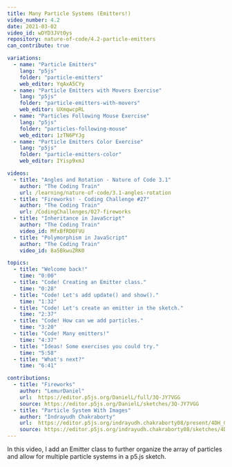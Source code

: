 ```yaml
---
title: Many Particle Systems (Emitters!)
video_number: 4.2
date: 2021-03-02
video_id: wDYD3JVtOys
repository: nature-of-code/4.2-particle-emitters
can_contribute: true

variations:
  - name: "Particle Emitters"
    lang: "p5js"
    folder: "particle-emitters"
    web_editor: YqAxA5CYy
  - name: "Particle Emitters with Movers Exercise"
    lang: "p5js"
    folder: "particle-emitters-with-movers"
    web_editor: UXmqwcpRL
  - name: "Particles Following Mouse Exercise"
    lang: "p5js"
    folder: "particles-following-mouse"
    web_editor: 1zTN6PYJg
  - name: "Particle Emitters Color Exercise"
    lang: "p5js"
    folder: "particle-emitters-color"
    web_editor: IYisp9xmJ

videos:
  - title: "Angles and Rotation - Nature of Code 3.1"
    author: "The Coding Train"
    url: /learning/nature-of-code/3.1-angles-rotation
  - title: "Fireworks! - Coding Challenge #27"
    author: "The Coding Train"
    url: /CodingChallenges/027-fireworks
  - title: "Inheritance in JavaScript"
    author: "The Coding Train"
    video_id: MfxBfRD0FVU
  - title: "Polymorphism in JavaScript"
    author: "The Coding Train"
    video_id: 8a5BkwuZRK0

topics:
  - title: "Welcome back!"
    time: "0:00"
  - title: "Code! Creating an Emitter class."
    time: "0:28"
  - title: "Code! Let's add update() and show()."
    time: "1:32"
  - title: "Code! Let's create an emitter in the sketch."
    time: "2:37"
  - title: "Code! How can we add particles."
    time: "3:20"
  - title: "Code! Many emitters!"
    time: "4:37"
  - title: "Ideas! Some exercises you could try."
    time: "5:58"
  - title: "What's next?"
    time: "6:41"

contributions:
  - title: "Fireworks"
    author: "LemurDaniel"
    url:  https://editor.p5js.org/DanielL/full/3Q-JY7VGG
    source: https://editor.p5js.org/DanielL/sketches/3Q-JY7VGG
  - title: "Particle System With Images"
    author: "Indrayudh Chakraborty"
    url:  https://editor.p5js.org/indrayudh.chakraborty08/present/4DH_GBaPO
    source: https://editor.p5js.org/indrayudh.chakraborty08/sketches/4DH_GBaPO
---
```


In this video, I add an Emitter class to further organize the array of particles and allow for multiple particle systems in a p5.js sketch.
